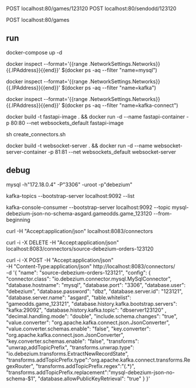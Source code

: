 
POST localhost:80/games/123120
POST localhost:80/sendodd/123120



POST localhost:80/games

## run

docker-compose up -d

docker inspect --format='{{range .NetworkSettings.Networks}}{{.IPAddress}}{{end}}' $(docker ps -aq --filter "name=mysql")

docker inspect --format='{{range .NetworkSettings.Networks}}{{.IPAddress}}{{end}}' $(docker ps -aq --filter "name=kafka")

docker inspect --format='{{range .NetworkSettings.Networks}}{{.IPAddress}}{{end}}' $(docker ps -aq --filter "name=kafka-connect")

docker build -t fastapi-image . && docker run -d --name fastapi-container -p 80:80 --net websockets_default fastapi-image

sh create_connectors.sh

docker build -t websocket-server . && docker run -d --name websocket-server-container -p 81:81 --net websockets_default websocket-server 


## debug 

mysql -h"172.18.0.4" -P"3306" -uroot -p"debezium"

kafka-topics --bootstrap-server localhost:9092 --list

kafka-console-consumer --bootstrap-server localhost:9092 --topic mysql-debezium-json-no-schema-asgard.gameodds.game_123120 --from-beginning

curl -H "Accept:application/json" localhost:8083/connectors

curl -i -X DELETE -H "Accept:application/json" localhost:8083/connectors/source-debezium-orders-123120


curl -i -X POST -H "Accept:application/json" \
    -H  "Content-Type:application/json" http://localhost:8083/connectors/ \
    -d '{
      "name": "source-debezium-orders-123121",
      "config": {
            "connector.class": "io.debezium.connector.mysql.MySqlConnector",
            "database.hostname": "mysql",
            "database.port": "3306",
            "database.user": "debezium",
            "database.password": "dbz",
            "database.server.id": "123121",
            "database.server.name": "asgard",
            "table.whitelist": "gameodds.game_123121",
            "database.history.kafka.bootstrap.servers": "kafka:29092",
            "database.history.kafka.topic": "dbserver123120" ,
            "decimal.handling.mode": "double",
            "include.schema.changes": "true",
            "value.converter": "org.apache.kafka.connect.json.JsonConverter",
            "value.converter.schemas.enable": "false",
            "key.converter": "org.apache.kafka.connect.json.JsonConverter",
            "key.converter.schemas.enable": "false",
            "transforms": "unwrap,addTopicPrefix",
            "transforms.unwrap.type": "io.debezium.transforms.ExtractNewRecordState",
            "transforms.addTopicPrefix.type":"org.apache.kafka.connect.transforms.RegexRouter",
            "transforms.addTopicPrefix.regex":"(.*)",
            "transforms.addTopicPrefix.replacement":"mysql-debezium-json-no-schema-$1",
            "database.allowPublicKeyRetrieval": "true"
       }
    }'
